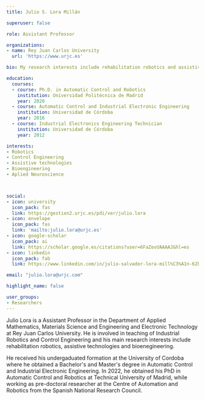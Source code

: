 ```yaml
---
title: Julio S. Lora Millán

superuser: false

role: Assistant Professor

organizations:
- name: Rey Juan Carlos University
  url: 'https://www.urjc.es'

bio: My research interests include rehabilitation robotics and assistive technology.

education:
  courses:
  - course: Ph.D. in Automatic Control and Robotics
    institution: Universidad Politécnica de Madrid
    year: 2020
  - course: Automatic Control and Industrial Electronic Engineering
    institution: Universidad de Córdoba
    year: 2016
  - course: Industrial Electronics Engineering Technician
    institution: Universidad de Córdoba
    year: 2012

interests:
- Robotics
- Control Engineering
- Assistive technologies
- Bioengineering
- Aplied Neuroscience



social:
- icon: university
  icon_pack: fas
  link: https://gestion2.urjc.es/pdi/ver/julio.lora
- icon: envelope
  icon_pack: fas
  link: 'mailto:julio.lora@urjc.es'
- icon: google-scholar
  icon_pack: ai
  link: https://scholar.google.es/citations?user=6FaZevUAAAAJ&hl=es
- icon: linkedin
  icon_pack: fab
  link: https://www.linkedin.com/in/julio-salvador-lora-mill%C3%A1n-62b88221b/

email: "julio.lora@urjc.com"

highlight_name: false

user_groups:
- Researchers
---
```

Julio Lora is a Assistant Professor in the Department of Applied Mathematics, Materials Science and Engineering and Electronic Technology at Rey Juan Carlos University. He is involved in teaching of Industrial Robotics and Control Engineering and his main research interests include rehabilitation robotics, assistive technologies and bioenegineering.

He received his undergaduated formation at the University of Cordoba where he obtained a Bachelor's and Master's degree in Automatic Control and Industrial Electronic Engineering. In 2022, he obtained his PhD in Automatic Control and Robotics at Technical University of Madrid, while working as pre-doctoral researcher at the Centre of Automation and Robotics from the Spanish National Research Council.